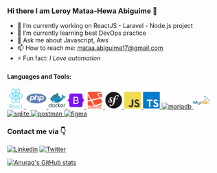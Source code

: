 ### Hi there I am Leroy Mataa-Hewa Abiguime 👋

- 🔭 I’m currently working on ReactJS - Laravel - Node.js project
- 🌱 I’m currently learning best DevOps practice
- 💬 Ask me about Javascript, Aws
- 📫 How to reach me: mataa.abiguime17@gmail.com
- ⚡ Fun fact: *I Love automation*
<!--
**mataa-hewa-leroy/mataa-hewa-leroy** is a ✨ _special_ ✨ repository because its `README.md` (this file) appears on your GitHub profile.

Here are some ideas to get you started:


-->

<h4 align="left">Languages and Tools:</h4>
<p>
 <a href="https://reactjs.org/" target="_blank"> 
  <img src="https://raw.githubusercontent.com/devicons/devicon/master/icons/react/react-original-wordmark.svg" alt="react" width="40" height="48"/> </a>
 </a> 
<a href="https://www.php.net" target="_blank"> 
  <img src="https://raw.githubusercontent.com/devicons/devicon/master/icons/php/php-plain.svg" alt="php" width="48" height="48"/> 
</a> 
  <a href="https://www.docker.com/" target="_blank"> 
<img src="https://raw.githubusercontent.com/devicons/devicon/master/icons/docker/docker-original-wordmark.svg" alt="docker" width="40" height="40"/>
  </a> 
<a href="https://getbootstrap.com/" target="_blank"> 
  <img src="https://raw.githubusercontent.com/devicons/devicon/master/icons/bootstrap/bootstrap-original.svg" alt="bootstrap" width="40" height="40"/> 
</a>
 
<a href="https://laravel.com/" target="_blank"> 
  <img src="https://raw.githubusercontent.com/devicons/devicon/master/icons/laravel/laravel-plain-wordmark.svg" alt="laravel" width="40" height="40"/> 
</a> 
  
<a href="https://symfony.com/" target="_blank"> 
  <img src="https://raw.githubusercontent.com/devicons/devicon/master/icons/symfony/symfony-original.svg" alt="symfony" width="40" height="40"/> 
</a>   
  
<a href="https://developer.mozilla.org/en-US/docs/Web/JavaScript" target="_blank"> 
  <img src="https://raw.githubusercontent.com/devicons/devicon/master/icons/javascript/javascript-original.svg" alt="javascript" width="40" height="40"/> 
</a> 
  
<a href="https://www.typescriptlang.org/" target="_blank"> 
  <img src="https://raw.githubusercontent.com/devicons/devicon/master/icons/typescript/typescript-original.svg" alt="typescript" width="40" height="40"/> 
</a>

<a href="https://mariadb.org/" target="_blank"> 
  <img src="https://www.vectorlogo.zone/logos/mariadb/mariadb-icon.svg" alt="mariadb" width="40" height="40"/> 
</a> 
<a href="https://www.mysql.com/" target="_blank"> 
  <img src="https://raw.githubusercontent.com/devicons/devicon/master/icons/mysql/mysql-original-wordmark.svg" alt="mysql" width="40" height="40"/> 
</a> 
<a href="https://www.sqlite.org/" target="_blank"> 
  <img src="https://www.vectorlogo.zone/logos/sqlite/sqlite-icon.svg" alt="sqlite" width="40" height="40"/> 
</a> 


<a href="https://postman.com" target="_blank"> 
  <img src="https://www.vectorlogo.zone/logos/getpostman/getpostman-icon.svg" alt="postman" width="40" height="40"/> 
</a> 
<a href="https://www.figma.com/" target="_blank"> 
  <img src="https://www.vectorlogo.zone/logos/figma/figma-icon.svg" alt="figma" width="40" height="40"/> 
</a>   
</p>

### Contact me via 👇

[![Linkedin](https://img.shields.io/badge/LinkedIn-blue.svg?style=for-the-badge&logo=linkedin)](https://www.linkedin.com/in/leroy-mataa-hewa-abiguime/)
[![Twitter](https://img.shields.io/badge/Twitter-skyblue.svg?style=for-the-badge&logo=twitter&color=blue)](https://twitter.com/leroyabiguime)


[![Anurag's GitHub stats](https://github-readme-stats.vercel.app/api?username=mataa-hewa-leroy)](https://github.com/anuraghazra/github-readme-stats)

